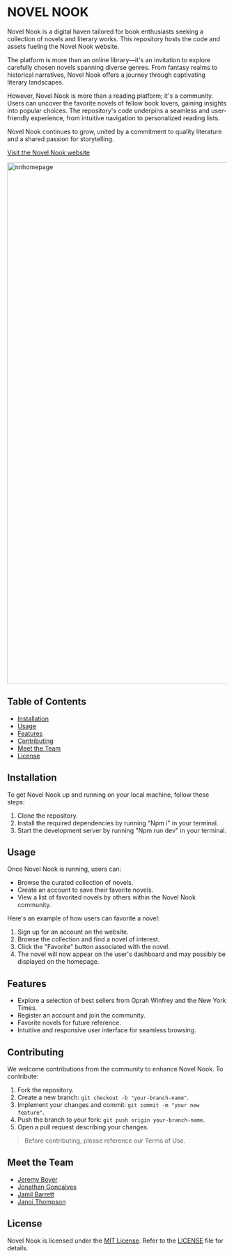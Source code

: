 # NOVEL NOOK

Novel Nook is a digital haven tailored for book enthusiasts seeking a collection of novels and literary works. This repository hosts the code and assets fueling the Novel Nook website.

The platform is more than an online library—it's an invitation to explore carefully chosen novels spanning diverse genres. From fantasy realms to historical narratives, Novel Nook offers a journey through captivating literary landscapes.

However, Novel Nook is more than a reading platform; it's a community. Users can uncover the favorite novels of fellow book lovers, gaining insights into popular choices. The repository's code underpins a seamless and user-friendly experience, from intuitive navigation to personalized reading lists.

Novel Nook continues to grow, united by a commitment to quality literature and a shared passion for storytelling.

[Visit the Novel Nook website](https://novel-nook-33a87b58d266.herokuapp.com/)

<img width="1193" alt="nnhomepage" src="https://github.com/jeremytboyer/novel-nook-app/assets/131481674/6d171fa9-a46d-4c97-b7b2-9356a88eb188">

## Table of Contents
- [Installation](#installation)
- [Usage](#usage)
- [Features](#features)
- [Contributing](#contributing)
- [Meet the Team](#meet-the-team)
- [License](#license)

## Installation
To get Novel Nook up and running on your local machine, follow these steps:
1. Clone the repository.
2. Install the required dependencies by running "Npm i" in your terminal.
3. Start the development server by running "Npm run dev" in your terminal.

## Usage
Once Novel Nook is running, users can:
- Browse the curated collection of novels.
- Create an account to save their favorite novels.
- View a list of favorited novels by others within the Novel Nook community.

Here's an example of how users can favorite a novel:
1. Sign up for an account on the website.
2. Browse the collection and find a novel of interest.
3. Click the "Favorite" button associated with the novel.
4. The novel will now appear on the user's dashboard and may possibly be displayed on the homepage.

## Features
- Explore a selection of best sellers from Oprah Winfrey and the New York Times.
- Register an account and join the community.
- Favorite novels for future reference.
- Intuitive and responsive user interface for seamless browsing.

## Contributing
We welcome contributions from the community to enhance Novel Nook. To contribute:
1. Fork the repository.
2. Create a new branch: `git checkout -b "your-branch-name"`.
3. Implement your changes and commit: `git commit -m "your new feature"`.
4. Push the branch to your fork: `git push origin your-branch-name`.
5. Open a pull request describing your changes.

>Before contributing, please reference our Terms of Use.

## Meet the Team
- [Jeremy Boyer](https://github.com/jeremytboyer)
- [Jonathan Goncalves](https://github.com/jonjigoncalves)
- [Jamil Barrett](https://github.com/jamilbarrett)
- [Janoi Thompson](https://github.com/JMDT1004)

## License
Novel Nook is licensed under the [MIT License](LICENSE). Refer to the [LICENSE](LICENSE) file for details.
